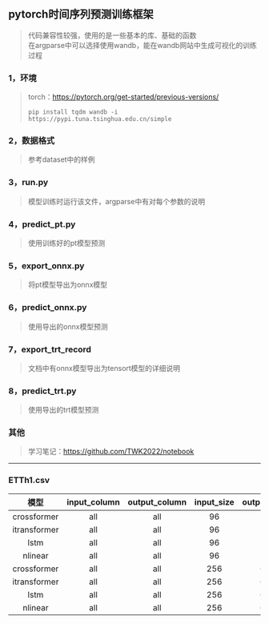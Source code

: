 ## pytorch时间序列预测训练框架
>代码兼容性较强，使用的是一些基本的库、基础的函数  
>在argparse中可以选择使用wandb，能在wandb网站中生成可视化的训练过程
### 1，环境
>torch：https://pytorch.org/get-started/previous-versions/
>```
>pip install tqdm wandb -i https://pypi.tuna.tsinghua.edu.cn/simple
>```
### 2，数据格式
>参考dataset中的样例
### 3，run.py
>模型训练时运行该文件，argparse中有对每个参数的说明
### 4，predict_pt.py
>使用训练好的pt模型预测
### 5，export_onnx.py
>将pt模型导出为onnx模型
### 6，predict_onnx.py
>使用导出的onnx模型预测
### 7，export_trt_record
>文档中有onnx模型导出为tensort模型的详细说明
### 8，predict_trt.py
>使用导出的trt模型预测
### 其他
>学习笔记：https://github.com/TWK2022/notebook
***
### ETTh1.csv
|      模型      | input_column | output_column | input_size | output_size | train_mse_decay | val_mse |
|:------------:|:------------:|:-------------:|:----------:|:-----------:|:---------------:|:-------:|
| crossformer  |     all      |      all      |     96     |     24      |      0.284      |  0.302  |
| itransformer |     all      |      all      |     96     |     24      |      0.233      |  0.281  |
|     lstm     |     all      |      all      |     96     |     24      |      0.545      |  0.485  |
|   nlinear    |     all      |      all      |     96     |     24      |      0.256      |  0.275  |
| crossformer  |     all      |      all      |    256     |     64      |      0.372      |  0.390  |
| itransformer |     all      |      all      |    256     |     64      |      0.239      |  0.315  |
|     lstm     |     all      |      all      |    256     |     64      |      0.543      |  0.459  |
|   nlinear    |     all      |      all      |    256     |     64      |      0.373      |  0.420  |
